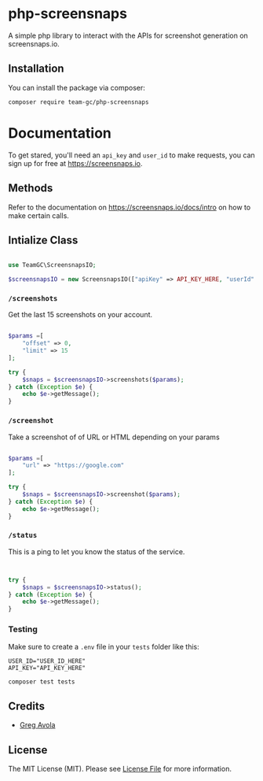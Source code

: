 # php-screensnaps

A simple php library to interact with the APIs for screenshot generation on screensnaps.io.

## Installation

You can install the package via composer:

```
composer require team-gc/php-screensnaps
```

# Documentation

To get stared, you'll need an `api_key` and `user_id` to make requests, you can sign up for free at https://screensnaps.io.

## Methods

Refer to the documentation on https://screensnaps.io/docs/intro on how to make certain calls.

## Intialize Class

```php

use TeamGC\ScreensnapsIO;

$screensnapsIO = new ScreensnapsIO(["apiKey" => API_KEY_HERE, "userId" => USERID]);

```

### `/screenshots`

Get the last 15 screenshots on your account.

```php

$params =[
    "offset" => 0,
    "limit" => 15
];

try {
    $snaps = $screensnapsIO->screenshots($params);
} catch (Exception $e) {
    echo $e->getMessage();
}

```

### `/screenshot`

Take a screenshot of of URL or HTML depending on your params

```php

$params =[
    "url" => "https://google.com"
];

try {
    $snaps = $screensnapsIO->screenshot($params);
} catch (Exception $e) {
    echo $e->getMessage();
}

```

### `/status`

This is a ping to let you know the status of the service.

```php


try {
    $snaps = $screensnapsIO->status();
} catch (Exception $e) {
    echo $e->getMessage();
}

```

### Testing

Make sure to create a `.env` file in your `tests` folder like this:

```
USER_ID="USER_ID_HERE"
API_KEY="API_KEY_HERE"
```

```bash
composer test tests
```

## Credits

- [Greg Avola](https://github.com/team-gc)

## License

The MIT License (MIT). Please see [License File](LICENSE.md) for more information.
